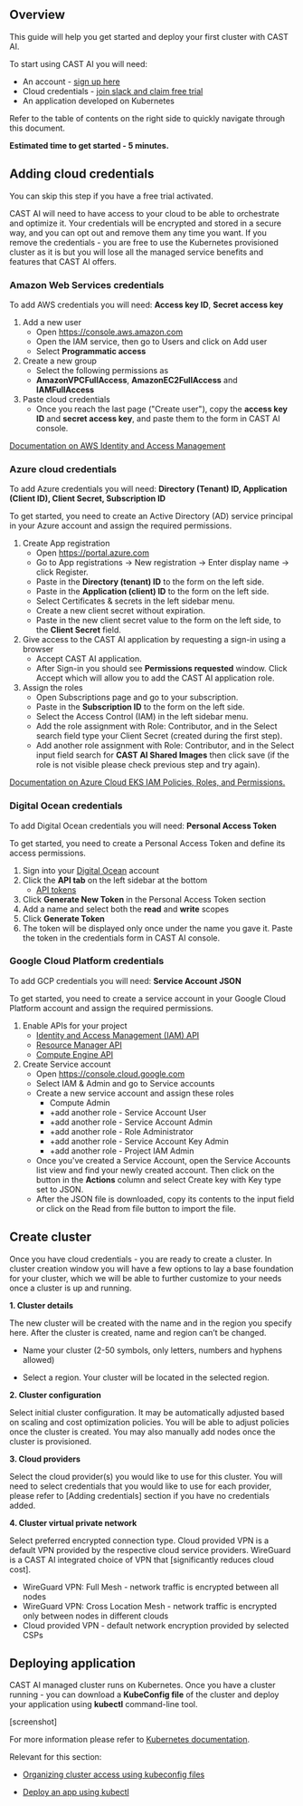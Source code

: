 ## Overview

This guide will help you get started and deploy your first cluster with CAST AI.

To start using CAST AI you will need:
- An account - [sign up here](https://console.cast.ai/signup)
- Cloud credentials - [join slack and claim free trial](https://join.slack.com/t/castai-community/shared_invite/zt-kxomy09z-p_tbccVJ61azObIt~GUjXQ)
- An application developed on Kubernetes

Refer to the table of contents on the right side to quickly navigate through this document.

**Estimated time to get started - 5 minutes.**

## Adding cloud credentials

You can skip this step if you have a free trial activated.

CAST AI will need to have access to your cloud to be able to orchestrate and optimize it. Your credentials will be encrypted and stored in a secure way, and you can opt out and remove them any time you want. If you remove the credentials - you are free to use the Kubernetes provisioned cluster as it is but you will lose all the managed service benefits and features that CAST AI offers.

### Amazon Web Services credentials

To add AWS credentials you will need: **Access key ID**, **Secret access key**

1. Add a new user
   - Open https://console.aws.amazon.com
   - Open the IAM service, then go to Users and click on Add user
   - Select **Programmatic access**
2. Create a new group
   - Select the following permissions as
   - **AmazonVPCFullAccess**, **AmazonEC2FullAccess** and **IAMFullAccess**
3. Paste cloud credentials
   - Once you reach the last page ("Create user"), copy the **access key ID** and **secret access key**, and paste them to the form in CAST AI console.
   
 [Documentation on AWS Identity and Access Management](https://docs.aws.amazon.com/eks/latest/userguide/security-iam.html#security_iam_access-manage)
   
### Azure cloud credentials

To add Azure credentials you will need: **Directory (Tenant) ID, Application (Client ID), Client Secret, Subscription ID**

To get started, you need to create an Active Directory (AD) service principal in your Azure account and assign the required permissions.

1. Create App registration
   - Open https://portal.azure.com
   - Go to App registrations -> New registration -> Enter display name -> click Register.
   - Paste in the **Directory (tenant) ID** to the form on the left side.
   - Paste in the **Application (client) ID** to the form on the left side.
   - Select Certificates & secrets in the left sidebar menu.
   - Create a new client secret without expiration.
   - Paste in the new client secret value to the form on the left side, to the **Client Secret** field.
2. Give access to the CAST AI application by requesting a sign-in using a browser
   - Accept CAST AI application.
   - After Sign-in you should see **Permissions requested** window. Click Accept which will allow you to add the CAST AI application role.
3. Assign the roles
   - Open Subscriptions page and go to your subscription.
   - Paste in the **Subscription ID** to the form on the left side.
   - Select the Access Control (IAM) in the left sidebar menu.
   - Add the role assignment with Role: Contributor, and in the Select search field type your Client Secret (created during the first step).
   - Add another role assignment with Role: Contributor, and in the Select input field search for **CAST AI Shared Images** then click save (if the role is not visible please check previous step and try again).
   
[Documentation on Azure Cloud EKS IAM Policies, Roles, and Permissions.](https://docs.microsoft.com/en-us/azure/active-directory/develop/app-objects-and-service-principals)

### Digital Ocean credentials

To add Digital Ocean credentials you will need: **Personal Access Token**

To get started, you need to create a Personal Access Token and define its access permissions.
1. Sign into your [Digital Ocean](https://cloud.digitalocean.com/) account
2. Click the **API tab** on the left sidebar at the bottom
   - [API tokens](https://cloud.digitalocean.com/account/api/tokens)
3. Click **Generate New Token** in the Personal Access Token section
4. Add a name and select both the **read** and **write** scopes
5. Click **Generate Token**
6. The token will be displayed only once under the name you gave it. Paste the token in the credentials form in CAST AI console.

### Google Cloud Platform credentials

To add GCP credentials you will need: **Service Account JSON**

To get started, you need to create a service account in your Google Cloud Platform account and assign the required permissions.
1. Enable APIs for your project
   - [Identity and Access Management (IAM) API](https://console.cloud.google.com/apis/api/iam.googleapis.com/overview)
   - [Resource Manager API](https://console.cloud.google.com/apis/api/cloudresourcemanager.googleapis.com/overview)
   - [Compute Engine API](https://console.cloud.google.com/apis/api/compute.googleapis.com/overview)
2. Create Service account
   - Open https://console.cloud.google.com
   - Select IAM & Admin and go to Service accounts
   - Create a new service account and assign these roles
     - Compute Admin
     - +add another role - Service Account User
     - +add another role - Service Account Admin
     - +add another role - Role Administrator
     - +add another role - Service Account Key Admin
     - +add another role - Project IAM Admin
   - Once you've created a Service Account, open the Service Accounts list view and find your newly created account. Then click on the button in the **Actions** column and select Create key with Key type set to JSON.
   - After the JSON file is downloaded, copy its contents to the input field or click on the Read from file button to import the file.
   
## Create cluster

Once you have cloud credentials - you are ready to create a cluster. In cluster creation window you will have a few options to lay a base foundation for your cluster, which we will be able to further customize to your needs once a cluster is up and running.

**1. Cluster details**

The new cluster will be created with the name and in the region you specify here.
After the cluster is created, name and region can’t be changed.

   - Name your cluster (2-50 symbols, only letters, numbers and hyphens allowed)

   - Select a region. Your cluster will be located in the selected region.
   
**2. Cluster configuration**

Select initial cluster configuration. It may be automatically adjusted based on scaling and cost optimization policies. You will be able to adjust policies once the cluster is created. You may also manually add nodes once the cluster is provisioned.

**3. Cloud providers**

Select the cloud provider(s) you would like to use for this cluster. You will need to select credentials that you would like to use for each provider, please refer to [Adding credentials] section if you have no credentials added.

**4. Cluster virtual private network**

Select preferred encrypted connection type. Cloud provided VPN is a default VPN provided by the respective cloud service providers. WireGuard is a CAST AI integrated choice of VPN that [significantly reduces cloud cost].

- WireGuard VPN: Full Mesh - network traffic is encrypted between all nodes
- WireGuard VPN: Cross Location Mesh - network traffic is encrypted only between nodes in different clouds
- Cloud provided VPN - default network encryption provided by selected CSPs

## Deploying application

CAST AI managed cluster runs on Kubernetes. Once you have a cluster running - you can download a **KubeConfig file** of the cluster and deploy your application using **kubectl** command-line tool.

[screenshot]

For more information please refer to [Kubernetes documentation](https://kubernetes.io/docs/home/).

Relevant for this section:

- [Organizing cluster access using kubeconfig files](https://kubernetes.io/docs/concepts/configuration/organize-cluster-access-kubeconfig/)

- [Deploy an app using kubectl](https://kubernetes.io/docs/tutorials/kubernetes-basics/deploy-app/deploy-intro/)
